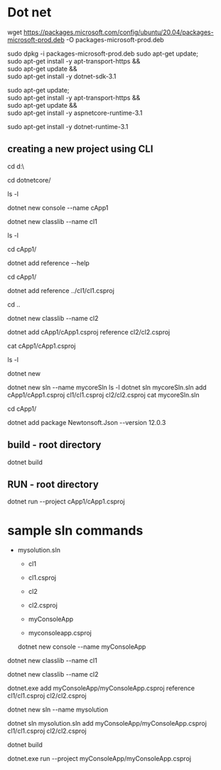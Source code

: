 # Dot net
wget https://packages.microsoft.com/config/ubuntu/20.04/packages-microsoft-prod.deb -O packages-microsoft-prod.deb

sudo dpkg -i packages-microsoft-prod.deb
  sudo apt-get update; \
  sudo apt-get install -y apt-transport-https && \
  sudo apt-get update && \
  sudo apt-get install -y dotnet-sdk-3.1

sudo apt-get update; \
  sudo apt-get install -y apt-transport-https && \
  sudo apt-get update && \
  sudo apt-get install -y aspnetcore-runtime-3.1

sudo apt-get install -y dotnet-runtime-3.1

## creating a new project using CLI
   cd d:\
   
   cd dotnetcore/
   
   ls -l
   
   dotnet new console --name cApp1

   dotnet new classlib --name cl1
   
   ls -l
   
   cd cApp1/
   

   dotnet add reference --help
   
 
   cd cApp1/
   
   dotnet add reference ../cl1/cl1.csproj
   
   cd ..
   
   dotnet new classlib --name cl2
   
   dotnet add cApp1/cApp1.csproj reference cl2/cl2.csproj
   
   cat cApp1/cApp1.csproj
   
   ls -l
   
   dotnet new
   
   dotnet new sln --name mycoreSln
   ls  -l
   dotnet sln mycoreSln.sln add cApp1/cApp1.csproj cl1/cl1.csproj cl2/cl2.csproj
   cat mycoreSln.sln
   
  cd cApp1/
  
  dotnet add package Newtonsoft.Json --version 12.0.3

  ## build - root directory
  
   dotnet build

  ## RUN - root directory
  
  dotnet run --project cApp1/cApp1.csproj
  
  # sample sln commands
  
  - mysolution.sln
      - cl1
      
       - cl1.csproj
        
      - cl2
      
       - cl2.csproj
        
      - myConsoleApp
      
       - myconsoleapp.csproj
    
    
       dotnet new console --name myConsoleApp
   
   dotnet new classlib --name cl1
   
   dotnet new classlib --name cl2  


   dotnet.exe add myConsoleApp/myConsoleApp.csproj reference cl1/cl1.csproj cl2/cl2.csproj
   
   dotnet new sln --name mysolution
   
   dotnet sln mysolution.sln add myConsoleApp/myConsoleApp.csproj cl1/cl1.csproj cl2/cl2.csproj
   
   dotnet build
   
   dotnet.exe run --project myConsoleApp/myConsoleApp.csproj

    
  
   

  
  
